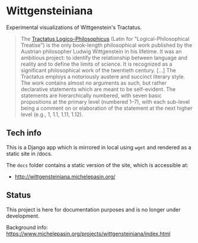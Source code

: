 # Wittgensteiniana

Experimental visualizations of Wittgenstein's Tractatus.

> The [Tractatus Logico-Philosophicus](http://en.wikipedia.org/wiki/Tractatus_Logico-Philosophicus) (Latin for "Logical-Philosophical Treatise") is the only book-length philosophical work published by the Austrian philosopher Ludwig Wittgenstein in his lifetime. It was an ambitious project: to identify the relationship between language and reality and to define the limits of science. It is recognized as a significant philosophical work of the twentieth century. […] The Tractatus employs a notoriously austere and succinct literary style. The work contains almost no arguments as such, but rather declarative statements which are meant to be self-evident. The statements are hierarchically numbered, with seven basic propositions at the primary level (numbered 1–7), with each sub-level being a comment on or elaboration of the statement at the next higher level (e.g., 1, 1.1, 1.11, 1.12).

## Tech info

This is a Django app which is mirrored in local using `wget` and rendered as a static site in /docs.

The `docs` folder contains a static version of the site, which is accessible at: 

* http://wittgensteiniana.michelepasin.org/


## Status

This project is here for documentation purposes and is no longer under development.

Background info: https://www.michelepasin.org/projects/wittgensteiniana/index.html
